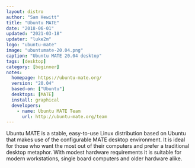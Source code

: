 ```yaml
---
layout: distro
author: "Sam Hewitt"
title: "Ubuntu MATE"
date: "2018-06-01"
updated: "2021-03-18"
updater: "luke2m"
logo: "ubuntu-mate"
image: "ubuntumate-20.04.png"
caption: "Ubuntu MATE 20.04 desktop"
tags: [desktop]
category: [beginner]
notes:
  homepage: https://ubuntu-mate.org/
  version: "20.04"
  based-on: ["Ubuntu"]
  desktops: [MATE]
  install: graphical
  developers:
    - name: Ubuntu MATE Team
      url: http://ubuntu-mate.org/team
---
```


Ubuntu MATE is a stable, easy-to-use Linux distribution based on Ubuntu that makes use of the configurable MATE desktop environment. It is ideal for those who want the most out of their computers and prefer a traditional desktop metaphor. With modest hardware requirements it is suitable for modern workstations, single board computers and older hardware alike.
